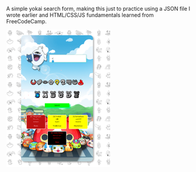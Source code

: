 A simple yokai search form, making this just to practice using a JSON file I wrote earlier and HTML/CSS/JS fundamentals learned from FreeCodeCamp.

<img src="https://github.com/Digicrest/practice-projects/blob/master/1-yokai-watch/_sample.png" width="55%"/>
